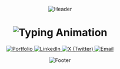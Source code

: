<div align="center">
  
  ![Header](https://capsule-render.vercel.app/api?type=waving&color=gradient&height=200&section=header&text=Navod%20Wijesooriya&fontSize=60&fontAlignY=35&animation=fadeIn&desc=Full%20Stack%20Developer&descAlignY=60)

</div>

<h1 align="center">
  <img src="https://readme-typing-svg.herokuapp.com?font=Fira+Code&weight=600&size=26&pause=1000&color=38BCF7&center=true&vCenter=true&width=500&lines=Building+Digital+Experiences;Clean+Code+Enthusiast;Problem+Solver;Continuous+Learner" alt="Typing Animation" />
</h1>

<div align="center">
  
<p align="center">
  <a href="https://navodwijesooriya.me" target="_blank">
    <img src="https://img.shields.io/badge/-Portfolio-38BCF7?style=for-the-badge&logo=react&logoColor=white" alt="Portfolio" />
  </a>
  <a href="https://www.linkedin.com/in/navod-wijesooriya/" target="_blank">
    <img src="https://img.shields.io/badge/-LinkedIn-0A66C2?style=for-the-badge&logo=linkedin&logoColor=white" alt="LinkedIn" />
  </a>
  <a href="https://x.com/NavodWijesoriya" target="_blank">
    <img src="https://img.shields.io/badge/-X-1DA1F2?style=for-the-badge&logo=x&logoColor=white" alt="X (Twitter)" />
  </a>
  <a href="mailto:navodtwijesooriya@gmail.com" target="_blank">
    <img src="https://img.shields.io/badge/-Email-EA4335?style=for-the-badge&logo=gmail&logoColor=white" alt="Email" />
  </a>
</p>



</div>


<div align="center">
  
  ![Footer](https://capsule-render.vercel.app/api?type=waving&color=gradient&height=100&section=footer&animation=fadeIn)

</div>
